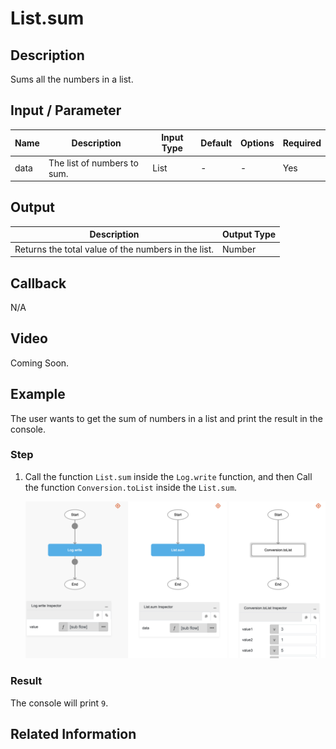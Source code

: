 # List.sum

## Description

Sums all the numbers in a list.

## Input / Parameter

| Name | Description | Input Type | Default | Options | Required |
| ------ | ------ | ------ | ------ | ------ | ------ |
| data | The list of numbers to sum. | List | - | - | Yes |

## Output

| Description | Output Type |
| ------ | ------ |
| Returns the total value of the numbers in the list. | Number |

## Callback

N/A

## Video

Coming Soon.

## Example

The user wants to get the sum of numbers in a list and print the result in the console.
</br>

### Step

1. Call the function `List.sum` inside the `Log.write` function, and then Call the function `Conversion.toList` inside the `List.sum`.
    </br>

    ![](./sum-step-1.png)

### Result

The console will print `9`.

## Related Information